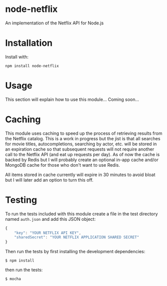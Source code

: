 node-netflix
============

An implementation of the Netflix API for Node.js

Installation
============

Install with:

    npm install node-netflix

Usage
=====

This section will explain how to use this module... Coming soon...

Caching
=======

This module uses caching to speed up the process of retrieving results from the Netflix catalog. This is a work in progress but the jist is that all searches for movie titles, autocompletions, searching by actor, etc. will be stored in an expiration cache so that subsequent requests will not require another call to the Netflix API (and eat up requests per day). As of now the cache is backed by Redis but I will probably create an optional in-app cache and/or MongoDB cache for those who don't want to use Redis. 

All items stored in cache currently will expire in 30 minutes to avoid bloat but I will later add an option to turn this off. 

Testing
=======

To run the tests included with this module create a file in the test directory named `auth.json` and add this JSON object:
```js
{
	"key": "YOUR NETFLIX API KEY",
	"sharedSecret": "YOUR NETFLIX APPLICATION SHARED SECRET"
}
```

Then run the tests by first installing the development dependencies:

    $ npm install

then run the tests: 

    $ mocha